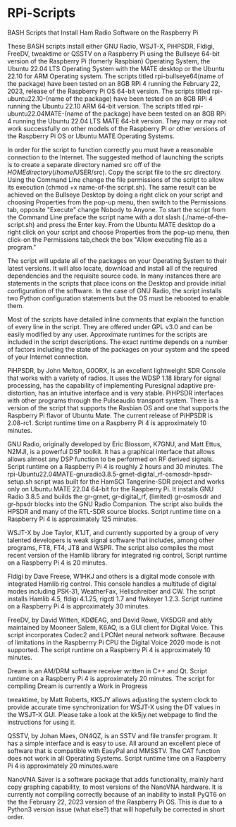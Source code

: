 # RPi-Scripts
BASH Scripts that Install Ham Radio Software on the Raspberry Pi

These BASH scripts install either GNU Radio, WSJT-X, PiHPSDR, Fldigi, FreeDV, tweaktime or QSSTV on a Raspberry Pi using the Bullseye 64-bit version of the Raspberry Pi (fomerly Raspbian) Operating System, the Ubuntu 22.04 LTS Operating System with the MATE desktop or the Ubuntu 22.10 for ARM Operating system. The scripts titled rpi-bullseye64(name of the package) have been tested on an 8GB RPi 4 running the February 22, 2023, release of the Raspberry Pi OS 64-bit version. The scripts titled rpi-ubuntu22.10-(name of the package) have been tested on an 8GB RPi 4 running the Ubuntu 22.10 ARM 64-bit version. The scripts titled rpi-ubuntu22.04MATE-(name of the package) have been tested on an 8GB RPi 4 running the Ubuntu 22.04 LTS MATE 64-bit version. They may or may not work successfully on other models of the Raspberry Pi or other versions of the Raspberry Pi OS or Ubuntu MATE Operating Systems.  

In order for the script to function correctly you must have a reasonable connection to the Internet.  The suggested method of launching the scripts is to create a separate directory named src off of the $HOME directory (/home/$USER/src).  Copy the script file to the src directory.  Using the Command Line change the file permissions of the script to allow its execution (chmod +x name-of-the script.sh).  The same result can be achieved on the Bullseye Desktop by doing a right click on your script and choosing Properties from the pop-up menu, then switch to the Permissions tab, opposite "Execute" change Nobody to Anyone.  To start the script from the Command Line preface the script name with a dot slash (./name-of-the-script.sh) and press the Enter key.  From the  Ubuntu MATE desktop do a right click on your script and choose Properties from the pop-up menu, then click-on the Permissions tab,check the box "Allow executing file as a program."

The script will update all of the packages on your Operating System to their latest versions.  It will also locate, download and install all of the required dependencies and the requisite source code.  In many instances there are statements in the scripts that place icons on the Desktop and provide initial configuration of the software.  In the case of GNU Radio, the script installs two Python configuration statements but the OS must be rebooted to enable them.  

Most of the scripts have detailed inline comments that explain the function of every line in the script.  They are offered under GPL v3.0 and can be easily modified by any user.  Approximate runtimes for the scripts are included in the script descriptions.  The exact runtime depends on a number of factors including the state of the packages on your system and the speed of your Internet connection.

PiHPSDR, by John Melton, G0ORX, is an excellent lightweight SDR Console that works with a variety of radios.  It uses the WDSP 1.18 library for signal processing, has the capability of implementing Puresignal adaptive pre-distortion, has an intuitive interface and is very stable. PiHPSDR interfaces with other programs through the Pulseaudio transport system.  There is a version of the script that supports the Rasbian OS and one that supports the Raspberry Pi flavor of Ubuntu Mate. The current release of PiHPSDR is 2.08-rc1. Script runtime time on a Raspberry Pi 4 is approximately 10 minutes.

GNU Radio, originally developed by Eric Blossom, K7GNU, and Matt Ettus, N2MJI, is a powerful DSP toolkit. It has a graphical interface that allows allows almost any DSP function to be performed on RF derived signals.  Script runtime on a Raspberry Pi 4 is roughly 2 hours and 30 minutes.  The rpi-Ubuntu22.04MATE-gnuradio3.8.5-grnet-digital_rf-osmosdr-hpsdr-setup.sh script was built for the HamSCI Tangerine-SDR project and works only on Ubuntu MATE 22.04 64-bit for the Raspberry Pi.  It installs GNU Radio 3.8.5 and builds the gr-grnet, gr-digital_rf, (limited) gr-osmosdr and gr-hpsdr blocks into the GNU Radio Companion. The script also builds the HPSDR and many of the RTL-SDR source blocks. Script runtime time on a Raspberry Pi 4 is approximately 125 minutes.

WSJT-X by Joe Taylor, K1JT, and currently supported by a group of very talented developers is weak signal software that includes, among other programs, FT8, FT4, JT8 and WSPR. The script also compiles the most recent version of the Hamlib library for integrated rig control,  Script runtime on a Raspberry Pi 4 is 20 minutes.

Fldigi by Dave Freese, W1HKJ and others is a digital mode console with integrated Hamlib rig control.  This console handles a multitude of digital modes including PSK-31, WeatherFax, Hellschreiber and CW.  The script installs Hamlib 4.5, fldigi 4.1.25, rigctl 1.7 and flwkeyer 1.2.3. Script runtime on a Raspberry Pi 4 is approximately 30 minutes.

FreeDV, by David Witten, KDØEAG, and David Rowe, VK5DGR and ably maintained by Mooneer Salem, K6AQ, is a GUI client for Digital Voice. This script incorporates Codec2 and LPCNet neural network software. Because of limitations in the Raspberrry Pi CPU the Digital Voice 2020 mode is not supported.  The script runtime on a Raspberry Pi 4 is approximately 10 minutes.

Dream is an AM/DRM software receiver written in C++ and Qt. Script runtime on a Raspberry Pi 4 is approximately 20 minutes.  The script for compiling Dream is currently a Work in Progress

tweaktime, by Matt Roberts, KK5JY allows adjusting the system clock to provide accurate time synchronization for WSJT-X using the DT values in the WSJT-X GUI. Please take a look at the kk5jy.net webpage to find the instructions for using it.

QSSTV, by Johan Maes, ON4QZ, is an SSTV and file transfer program. It has a simple interface and is easy to use.  All around an excellent piece of software that is compatible with EasyPal and MMSSTV. The CAT function does not work in all Operating Systems. Script runtime time on a Raspberry Pi 4 is approximately 20 minutes.ware 

NanoVNA Saver is a software package that adds functionality, mainly hard copy graphing capability, to most versions of the NanoVNA hardware. It is currently not compiling correctly because of an inability to install PyQT6 on the the February 22, 2023 version of the Raspberry Pi OS.  This is due to a Python3 version issue (what else?) that will hopefully be corrected in short order.

